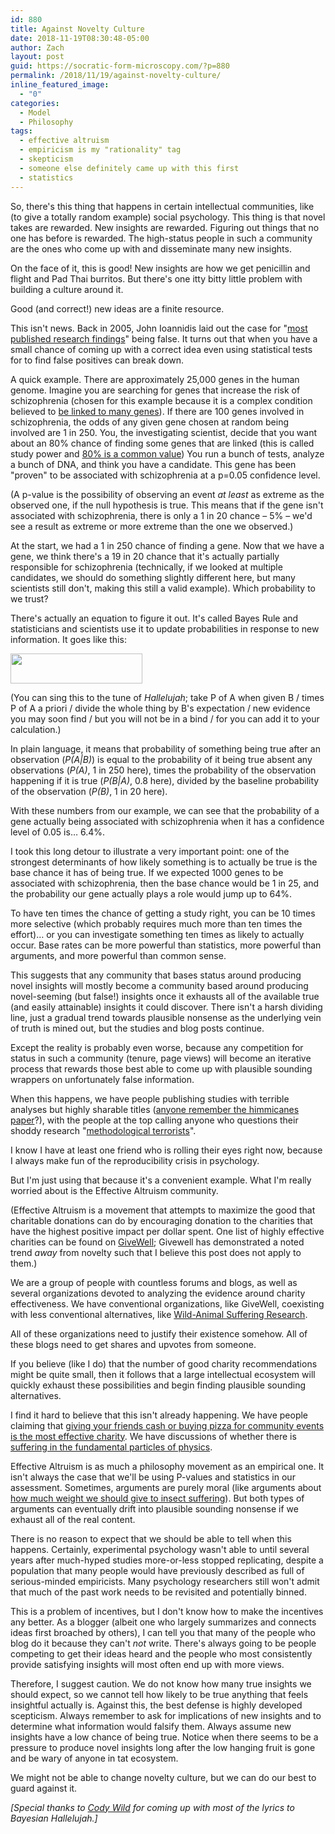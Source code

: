 ```yaml
---
id: 880
title: Against Novelty Culture
date: 2018-11-19T08:30:48-05:00
author: Zach
layout: post
guid: https://socratic-form-microscopy.com/?p=880
permalink: /2018/11/19/against-novelty-culture/
inline_featured_image:
  - "0"
categories:
  - Model
  - Philosophy
tags:
  - effective altruism
  - empiricism is my "rationality" tag
  - skepticism
  - someone else definitely came up with this first
  - statistics
---
```

So, there's this thing that happens in certain intellectual communities, like (to give a totally random example) social psychology. This thing is that novel takes are rewarded. New insights are rewarded. Figuring out things that no one has before is rewarded. The high-status people in such a community are the ones who come up with and disseminate many new insights.

On the face of it, this is good! New insights are how we get penicillin and flight and Pad Thai burritos. But there's one itty bitty little problem with building a culture around it.

Good (and correct!) new ideas are a finite resource.

This isn't news. Back in 2005, John Ioannidis laid out the case for "<a href="https://journals.plos.org/plosmedicine/article?id=10.1371/journal.pmed.0020124">most published research findings</a>" being false. It turns out that when you have a small chance of coming up with a correct idea even using statistical tests for to find false positives can break down.

A quick example. There are approximately 25,000 genes in the human genome. Imagine you are searching for genes that increase the risk of schizophrenia (chosen for this example because it is a complex condition believed to <a href="https://en.wikipedia.org/wiki/Schizophrenia#Genetic">be linked to many genes</a>). If there are 100 genes involved in schizophrenia, the odds of any given gene chosen at random being involved are 1 in 250. You, the investigating scientist, decide that you want about an 80% chance of finding some genes that are linked (this is called study power and <a href="https://www.med.uottawa.ca/sim/data/Study_Design_Power_e.htm">80% is a common value</a>) You run a bunch of tests, analyze a bunch of DNA, and think you have a candidate. This gene has been "proven" to be associated with schizophrenia at a p=0.05 confidence level.

(A p-value is the possibility of observing an event <em>at least</em> as extreme as the observed one, if the null hypothesis is true. This means that if the gene isn't associated with schizophrenia, there is only a 1 in 20 chance – 5% – we'd see a result as extreme or more extreme than the one we observed.)

At the start, we had a 1 in 250 chance of finding a gene. Now that we have a gene, we think there's a 19 in 20 chance that it's actually partially responsible for schizophrenia (technically, if we looked at multiple candidates, we should do something slightly different here, but many scientists still don't, making this still a valid example). Which probability to we trust?

There's actually an equation to figure it out. It's called Bayes Rule and statisticians and scientists use it to update probabilities in response to new information. It goes like this:

<img class="size-full wp-image-881 aligncenter" src="https://socratic-form-microscopy.com/wp-content/uploads/bayes_theorem.png" alt="" width="211" height="48" />

(You can sing this to the tune of <em>Hallelujah</em>; take P of A when given B / times P of A a priori / divide the whole thing by B's expectation / new evidence you may soon find / but you will not be in a bind / for you can add it to your calculation.)

In plain language, it means that probability of something being true after an observation (<em>P(A|B)</em>) is equal to the probability of it being true absent any observations (<em>P(A)</em>, 1 in 250 here), times the probability of the observation happening if it is true (<em>P(B|A)</em>, 0.8 here), divided by the baseline probability of the observation (<em>P(B)</em>, 1 in 20 here).

With these numbers from our example, we can see that the probability of a gene actually being associated with schizophrenia when it has a confidence level of 0.05 is… 6.4%.

I took this long detour to illustrate a very important point: one of the strongest determinants of how likely something is to actually be true is the base chance it has of being true. If we expected 1000 genes to be associated with schizophrenia, then the base chance would be 1 in 25, and the probability our gene actually plays a role would jump up to 64%.

To have ten times the chance of getting a study right, you can be 10 times more selective (which probably requires much more than ten times the effort)… or you can investigate something ten times as likely to actually occur. Base rates can be more powerful than statistics, more powerful than arguments, and more powerful than common sense.

This suggests that any community that bases status around producing novel insights will mostly become a community based around producing novel-seeming (but false!) insights once it exhausts all of the available true (and easily attainable) insights it could discover. There isn't a harsh dividing line, just a gradual trend towards plausible nonsense as the underlying vein of truth is mined out, but the studies and blog posts continue.

Except the reality is probably even worse, because any competition for status in such a community (tenure, page views) will become an iterative process that rewards those best able to come up with plausible sounding wrappers on unfortunately false information.

When this happens, we have people publishing studies with terrible analyses but highly sharable titles (<a href="https://www.sciencedirect.com/science/article/pii/S2212094715300517">anyone remember the himmicanes paper</a>?), with the people at the top calling anyone who questions their shoddy research "<a href="https://andrewgelman.com/2016/09/21/what-has-happened-down-here-is-the-winds-have-changed/">methodological terrorists</a>".

I know I have at least one friend who is rolling their eyes right now, because I always make fun of the reproducibility crisis in psychology.

But I'm just using that because it's a convenient example. What I'm really worried about is the Effective Altruism community.

(Effective Altruism is a movement that attempts to maximize the good that charitable donations can do by encouraging donation to the charities that have the highest positive impact per dollar spent. One list of highly effective charities can be found on <a href="https://www.givewell.org/charities/top-charities">GiveWell</a>; Givewell has demonstrated a noted trend <em>away</em> from novelty such that I believe this post does not apply to them.)

We are a group of people with countless forums and blogs, as well as several organizations devoted to analyzing the evidence around charity effectiveness. We have conventional organizations, like GiveWell, coexisting with less conventional alternatives, like <a href="https://was-research.org/">Wild-Animal Suffering Research</a>.

All of these organizations need to justify their existence somehow. All of these blogs need to get shares and upvotes from someone.

If you believe (like I do) that the number of good charity recommendations might be quite small, then it follows that a large intellectual ecosystem will quickly exhaust these possibilities and begin finding plausible sounding alternatives.

I find it hard to believe that this isn't already happening. We have people claiming that <a href="https://www.lesswrong.com/posts/k5q6q9oBhj2DYhNZn/ben-hoffman-s-donor-recommendations">giving your friends cash or buying pizza for community events is the most effective charity</a>. We have discussions of whether there is <a href="https://reducing-suffering.org/is-there-suffering-in-fundamental-physics/">suffering in the fundamental particles of physics</a>.

Effective Altruism is as much a philosophy movement as an empirical one. It isn't always the case that we'll be using P-values and statistics in our assessment. Sometimes, arguments are purely moral (like arguments about <a href="https://reducing-suffering.org/the-importance-of-insect-suffering/">how much weight we should give to insect suffering</a>). But both types of arguments can eventually drift into plausible sounding nonsense if we exhaust all of the real content.

There is no reason to expect that we should be able to tell when this happens. Certainly, experimental psychology wasn't able to until several years after much-hyped studies more-or-less stopped replicating, despite a population that many people would have previously described as full of serious-minded empiricists. Many psychology researchers still won't admit that much of the past work needs to be revisited and potentially binned.

This is a problem of incentives, but I don't know how to make the incentives any better. As a blogger (albeit one who largely summarizes and connects ideas first broached by others), I can tell you that many of the people who blog do it because they can't <em>not</em> write. There's always going to be people competing to get their ideas heard and the people who most consistently provide satisfying insights will most often end up with more views.

Therefore, I suggest caution. We do not know how many true insights we should expect, so we cannot tell how likely to be true anything that feels insightful actually is. Against this, the best defense is highly developed scepticism. Always remember to ask for implications of new insights and to determine what information would falsify them. Always assume new insights have a low chance of being true. Notice when there seems to be a pressure to produce novel insights long after the low hanging fruit is gone and be wary of anyone in tat ecosystem.

We might not be able to change novelty culture, but we can do our best to guard against it.

<em>[Special thanks to <a href="https://medium.com/@cody.marie.wild">Cody Wild</a> for coming up with most of the lyrics to Bayesian Hallelujah.]</em>